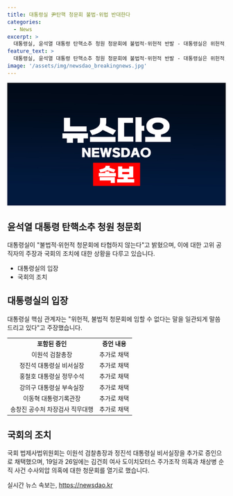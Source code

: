 ```yaml
---
title: 대통령실 尹탄핵 청문회 불법·위법 반대한다
categories:
  - News
excerpt: >
  대통령실, 윤석열 대통령 탄핵소추 청원 청문회에 불법적·위헌적 반발 - 대통령실은 위헌적, 불법적 청문회에 타협하지 않겠다고 밝혔습니다. 또한, 야당이 제시한 탄핵 사유가 헌법 65조에 부합하는지 여부를 따져야 한다고 주장하며, 국회 법제사법위원회는 추가로 증인을 채택하는 등 청문회를 진행할 예정입니다. #윤석열 #탄핵 #청문회 #대통령실
feature_text: >
  대통령실, 윤석열 대통령 탄핵소추 청원 청문회에 불법적·위헌적 반발 - 대통령실은 위헌적, 불법적 청문회에 타협하지 않겠다고 밝혔습니다. 또한, 야당이 제시한 탄핵 사유가 헌법 65조에 부합하는지 여부를 따져야 한다고 주장하며, 국회 법제사법위원회는 추가로 증인을 채택하는 등 청문회를 진행할 예정입니다. #윤석열 #탄핵 #청문회 #대통령실
image: '/assets/img/newsdao_breakingnews.jpg'
---
```


<p><img src="/assets/img/newsdao_breakingnews.jpg" alt="koreaapp 속보" /></p>

<h2 data-ke-size="size26">윤석열 대통령 탄핵소추 청원 청문회</h2>

<p data-ke-size="size16">대통령실이 "불법적·위헌적 청문회에 타협하지 않는다"고 밝혔으며, 이에 대한 고위 공직자의 주장과 국회의 조치에 대한 상황을 다루고 있습니다.</p>

<ul>
  <li>대통령실의 입장</li>
  <li>국회의 조치</li>
</ul>

<h2 data-ke-size="size26">대통령실의 입장</h2>

<p data-ke-size="size16">대통령실 핵심 관계자는 "위헌적, 불법적 청문회에 임할 수 없다는 말을 일관되게 말씀드리고 있다"고 주장했습니다.</p>

<table>
  <tr>
    <td style="text-align: center; height: 17px;"><b>포함된 증인</b></td>
    <td style="text-align: center; height: 17px;"><b>증언 내용</b></td>
  </tr>
  <tr>
    <td style="text-align: center; height: 17px;">이원석 검찰총장</td>
    <td style="text-align: center; height: 17px;">추가로 채택</td>
  </tr>
  <tr>
    <td style="text-align: center; height: 17px;">정진석 대통령실 비서실장</td>
    <td style="text-align: center; height: 17px;">추가로 채택</td>
  </tr>
  <tr>
    <td style="text-align: center; height: 17px;">홍철호 대통령실 정무수석</td>
    <td style="text-align: center; height: 17px;">추가로 채택</td>
  </tr>
  <tr>
    <td style="text-align: center; height: 17px;">강의구 대통령실 부속실장</td>
    <td style="text-align: center; height: 17px;">추가로 채택</td>
  </tr>
  <tr>
    <td style="text-align: center; height: 17px;">이동혁 대통령기록관장</td>
    <td style="text-align: center; height: 17px;">추가로 채택</td>
  </tr>
  <tr>
    <td style="text-align: center; height: 17px;">송창진 공수처 차장검사 직무대행</td>
    <td style="text-align: center; height: 17px;">추가로 채택</td>
  </tr>
</table>

<h2 data-ke-size="size26">국회의 조치</h2>

<p data-ke-size="size16">국회 법제사법위원회는 이원석 검찰총장과 정진석 대통령실 비서실장을 추가로 증인으로 채택했으며, 19일과 26일에는 김건희 여사 도이치모터스 주가조작 의혹과 채상병 순직 사건 수사외압 의혹에 대한 청문회를 열기로 했습니다.</p>
실시간 뉴스 속보는, <a href="https://newsdao.kr" rel="dofollow">https://newsdao.kr</a>


